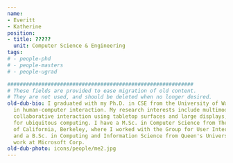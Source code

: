 ```yaml
---
name:
- Everitt
- Katherine
position:
- title: ?????
  unit: Computer Science & Engineering
tags:
# - people-phd
# - people-masters
# - people-ugrad

############################################################
# These fields are provided to ease migration of old content.
# They are not used, and should be deleted when no longer desired.
old-dub-bio: I graduated with my Ph.D. in CSE from the University of Washington, specializing
  in human-computer interaction. My research interests include multimodal interfaces,
  collaborative interaction using tabletop surfaces and large displays, and applications
  for ubiquitous computing. I have a M.Sc. in Computer Science from The University
  of California, Berkeley, where I worked with the Group for User Interface Research,
  and a B.Sc. in Computing and Information Science from Queen's University. I now
  work at Microsoft Corp.
old-dub-photo: icons/people/me2.jpg
---
```

